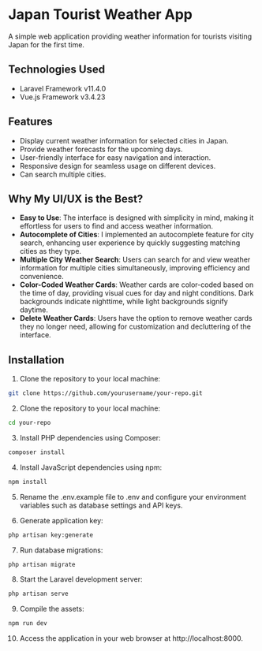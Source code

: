 # Japan Tourist Weather App

A simple web application providing weather information for tourists visiting Japan for the first time.

## Technologies Used

- Laravel Framework v11.4.0
- Vue.js Framework v3.4.23

## Features

- Display current weather information for selected cities in Japan.
- Provide weather forecasts for the upcoming days.
- User-friendly interface for easy navigation and interaction.
- Responsive design for seamless usage on different devices.
- Can search multiple cities.

## Why My UI/UX is the Best?

- **Easy to Use**: The interface is designed with simplicity in mind, making it effortless for users to find and access weather information.
- **Autocomplete of Cities**: I implemented an autocomplete feature for city search, enhancing user experience by quickly suggesting matching cities as they type.
- **Multiple City Weather Search**: Users can search for and view weather information for multiple cities simultaneously, improving efficiency and convenience.
- **Color-Coded Weather Cards**: Weather cards are color-coded based on the time of day, providing visual cues for day and night conditions. Dark backgrounds indicate nighttime, while light backgrounds signify daytime.
- **Delete Weather Cards**: Users have the option to remove weather cards they no longer need, allowing for customization and decluttering of the interface.

## Installation

1. Clone the repository to your local machine:

```bash
git clone https://github.com/yourusername/your-repo.git
```

2. Clone the repository to your local machine:

```bash
cd your-repo
```

3. Install PHP dependencies using Composer:

```bash
composer install
```

4. Install JavaScript dependencies using npm:

```bash
npm install
```

5. Rename the .env.example file to .env and configure your environment variables such as database settings and API keys.

6. Generate application key:

```bash
php artisan key:generate
```

7. Run database migrations:

```bash
php artisan migrate
```

8. Start the Laravel development server:

```bash
php artisan serve
```

9. Compile the assets:

```bash
npm run dev
```

10. Access the application in your web browser at http://localhost:8000.
